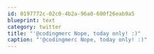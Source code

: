 ```yaml
---
id: 0197772c-02c0-4b2a-96a0-600f26eab9a5
blueprint: text
category: twitter
title: "'@codingmerc Nope, today only! :)"
caption: "'@codingmerc Nope, today only! :)"
---
```

